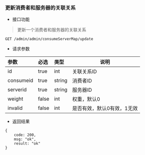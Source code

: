### 更新消费者和服务器的关联关系

- 接口功能

> 更新一个消费者和服务器的关联关系

```
GET /admin/admin/consumeServerMap/update
```

- 请求参数

|参数|必选|类型|说明|
|:----- |:-------|:-----|----- |
|id |true |int |关联关系ID |
|consumeid |true |string |消费者ID |
|serverid |true |string |服务器ID |
|weight |false |int |权重，默认0 |
|invalid |false |int |是否有效，默认0有效，1无效 |

- 返回结果

```
{
    code: 200,
    msg: "ok",
    result: "ok"
}
```